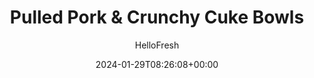 ---
draft: true # Use this only for setting draft status
hidden: false # Use this to hide unwanted recipes
slug: # <post-title>
title: 'Pulled Pork & Crunchy Cuke Bowls'
description: "This 10-minute lunch idea comes together in a flash thanks to quick, delicious pre-cooked pulled pork that you’ll brown in a pan till hot and crisp on the edges. But that’s just one element of this dreamy bowl—there’s also crunchy, tangy quick-pickled cucumber for cool contrast, a spicy Sriracha mayo drizzle, and crisp scallion greens all over fluffy rice for an envy-worthy midday meal."
image: https://img.hellofresh.com/f_auto,fl_lossy,q_auto,w_1200/hellofresh_s3/image/648886ff8b1fa4d79c445136-45dded54.jpeg
date: 2024-01-29T08:26:08+00:00
author: HelloFresh

tags: ['New', 'Calorie Smart', 'Easy Cleanup', 'Quick']
categories: "main course"
cuisines: "Chinese"
allergens: ['Eggs']

calories: 600
preptime: ['10 minutes']
cooktime: # 180 = 3 Hours | In minutes
totaltime: PT10M
servings: 2

links:
  - description: "This 10-minute lunch idea comes together in a flash thanks to quick, delicious pre-cooked pulled pork that you’ll brown in a pan till hot and crisp on the edges. But that’s just one element of this dreamy bowl—there’s also crunchy, tangy quick-pickled cucumber for cool contrast, a spicy Sriracha mayo drizzle, and crisp scallion greens all over fluffy rice for an envy-worthy midday meal."
    website: https://www.hellofresh.com/recipes/pulled-pork-crunchy-cuke-bowls-648886ff8b1fa4d79c445136
    image: https://img.hellofresh.com/f_auto,fl_lossy,q_auto,w_1200/hellofresh_s3/image/648886ff8b1fa4d79c445136-45dded54.jpeg
 
weight: # 1 | You can add weight to some posts to override the default sorting (date descending)

comments: false # Keep False

ingredients: ['1 unit Microwavable rice', '1 unit Mini Cucumber', '2 unit Scallions', '5 teaspoon Rice Wine Vinegar', '2 tablespoon Mayonnaise', '1 unit Sriracha', '8 ounce Pulled Pork', '1 tablespoon Fry Seasoning', '1 teaspoon Cooking Oil', ' Sugar', ' Salt', ' Pepper']

instructionTitles: []
instructions: ['• Gently massage rice in package to break up grains. Partially open package and microwave according to package instructions, 90 seconds. Fluff with a fork. TIP: To make fluffing easier, transfer to a small bowl first.', '• Wash and dry produce.', '• Thinly slice cucumber into rounds. Thinly slice scallions, separating whites from greens.', '• In a small bowl, combine cucumber, vinegar, a pinch of sugar (we used ¼ tsp; ½ tsp for 4 servings), salt, and pepper. Cover with plastic wrap and microwave until sugar dissolves, 15-30 seconds. Stir and set aside to pickle.', '• In a second small bowl, combine mayonnaise, Sriracha, and 2 tsp water (4 tsp for 4 servings).', '• Place pulled pork* in a medium bowl; shred into bite-size pieces using your hands or 2 forks. TIP: Using your hands is much faster.', '• Heat a drizzle of oil in a large pan over medium-high heat. Add scallion whites and cook, stirring occasionally, until fragrant, 1-2 minutes. Add pulled pork and Fry Seasoning; cook, stirring occasionally, until warmed through, 2-3 minutes. (No stove available? In a large bowl, combine pulled pork, Fry Seasoning, and scallion whites. Cover tightly with plastic wrap and microwave until warmed through, 2-3 minutes.)', '• Divide rice between bowls. Top with pulled pork, pickled cucumber (draining first), and scallion greens. Drizzle with as much Sriracha mayo as you like and serve. Pulled Pork is fully cooked when internal temperature reaches 160°.']
---